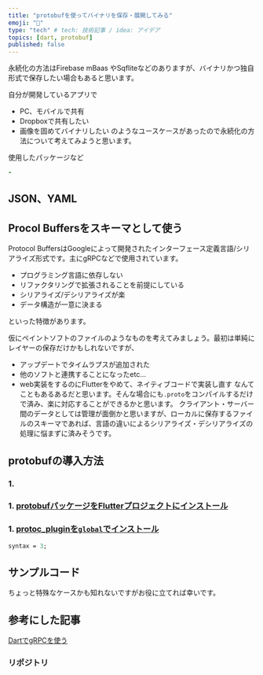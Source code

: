 ```yaml
---
title: "protobufを使ってバイナリを保存・展開してみる"
emoji: "📁"
type: "tech" # tech: 技術記事 / idea: アイデア
topics: [dart, protobuf]
published: false
---
```





永続化の方法はFirebase mBaas やSqfliteなどのありますが、バイナリかつ独自形式で保存したい場合もあると思います。

自分が開発しているアプリで  
- PC、モバイルで共有
- Dropboxで共有したい
- 画像を固めてバイナリしたい
のようなユースケースがあったので永続化の方法について考えてみようと思います。  


使用したパッケージなど

```yaml
- 

```

## JSON、YAML

## Procol Buffersをスキーマとして使う
Protocol BuffersはGoogleによって開発されたインターフェース定義言語/シリアライズ形式です。主にgRPCなどで使用されています。  

- プログラミング言語に依存しない
- リファクタリングで拡張されることを前提にしている
- シリアライズ/デシリアライズが楽
- データ構造が一意に決まる

といった特徴があります。

仮にペイントソフトのファイルのようなものを考えてみましょう。最初は単純にレイヤーの保存だけかもしれないですが、
- アップデートでタイムラプスが追加された
- 他のソフトと連携することになったetc...
- web実装をするのにFlutterをやめて、ネイティブコードで実装し直す
なんてこともあるあるだと思います。そんな場合にも`.proto`をコンパイルするだけで済み、楽に対応することができるかと思います。
クライアント・サーバー間のデータとしては管理が面倒かと思いますが、ローカルに保存するファイルのスキーマであれば、言語の違いによるシリアライズ・デシリアライズの処理に悩まずに済みそうです。

## protobufの導入方法
### 1. 
### 1. [protobufパッケージをFlutterプロジェクトにインストール](https://pub.dev/packages/protobuf/install)
### 1. [protoc_pluginを`global`でインストール](https://pub.dev/packages/protoc_plugin/install)


```proto
syntax = 3;

```


## サンプルコード

ちょっと特殊なケースかも知れないですがお役に立てれば幸いです。

## 参考にした記事

[DartでgRPCを使う](https://qiita.com/kabochapo/items/6848457ea7a966baf957#protoc)


### リポジトリ

